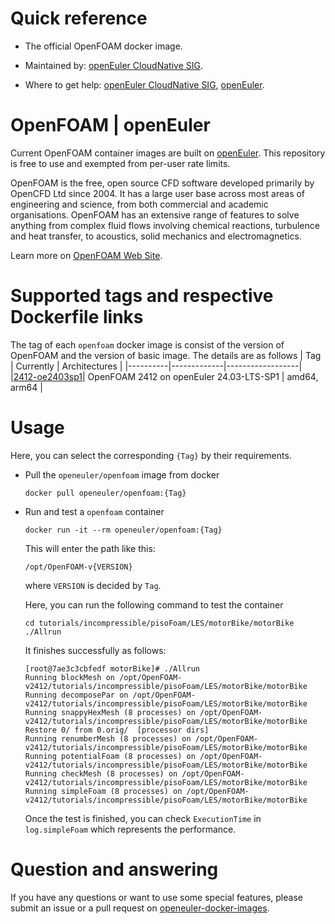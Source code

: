 # Quick reference

- The official OpenFOAM docker image.

- Maintained by: [openEuler CloudNative SIG](https://gitee.com/openeuler/cloudnative).

- Where to get help: [openEuler CloudNative SIG](https://gitee.com/openeuler/cloudnative), [openEuler](https://gitee.com/openeuler/community).

# OpenFOAM | openEuler
Current OpenFOAM container images are built on [openEuler](https://repo.openeuler.org/). This repository is free to use and exempted from per-user rate limits.

OpenFOAM is the free, open source CFD software developed primarily by OpenCFD Ltd since 2004. It has a large user base across most areas of engineering and science, from both commercial and academic organisations. OpenFOAM has an extensive range of features to solve anything from complex fluid flows involving chemical reactions, turbulence and heat transfer, to acoustics, solid mechanics and electromagnetics.

Learn more on [OpenFOAM Web Site](https://www.openfoam.com/).

# Supported tags and respective Dockerfile links
The tag of each `openfoam` docker image is consist of the version of OpenFOAM and the version of basic image. The details are as follows
|    Tag   |  Currently  |   Architectures  |
|----------|-------------|------------------|
|[2412-oe2403sp1](https://gitee.com/openeuler/openeuler-docker-images/blob/master/openfoam/2412/24.03-lts-sp1/Dockerfile)| OpenFOAM 2412 on openEuler 24.03-LTS-SP1 | amd64, arm64 |

# Usage
Here, you can select the corresponding `{Tag}` by their requirements.

- Pull the `openeuler/openfoam` image from docker
	```
	docker pull openeuler/openfoam:{Tag}
	```
- Run and test a `openfoam` container
	```
	docker run -it --rm openeuler/openfoam:{Tag}
	```
	This will enter the path like this:
	```
    /opt/OpenFOAM-v{VERSION}
	```
	where `VERSION` is decided by `Tag`.

	Here, you can run the following command to test the container
	```
	cd tutorials/incompressible/pisoFoam/LES/motorBike/motorBike
	./Allrun
	```
	It finishes successfully as follows:
	```
	[root@7ae3c3cbfedf motorBike]# ./Allrun
	Running blockMesh on /opt/OpenFOAM-v2412/tutorials/incompressible/pisoFoam/LES/motorBike/motorBike
	Running decomposePar on /opt/OpenFOAM-v2412/tutorials/incompressible/pisoFoam/LES/motorBike/motorBike
	Running snappyHexMesh (8 processes) on /opt/OpenFOAM-v2412/tutorials/incompressible/pisoFoam/LES/motorBike/motorBike
	Restore 0/ from 0.orig/  [processor dirs]
	Running renumberMesh (8 processes) on /opt/OpenFOAM-v2412/tutorials/incompressible/pisoFoam/LES/motorBike/motorBike
	Running potentialFoam (8 processes) on /opt/OpenFOAM-v2412/tutorials/incompressible/pisoFoam/LES/motorBike/motorBike
	Running checkMesh (8 processes) on /opt/OpenFOAM-v2412/tutorials/incompressible/pisoFoam/LES/motorBike/motorBike
	Running simpleFoam (8 processes) on /opt/OpenFOAM-v2412/tutorials/incompressible/pisoFoam/LES/motorBike/motorBike
	```
	Once the test is finished, you can check `ExecutionTime` in `log.simpleFoam` which represents the performance.

# Question and answering
If you have any questions or want to use some special features, please submit an issue or a pull request on [openeuler-docker-images](https://gitee.com/openeuler/openeuler-docker-images).